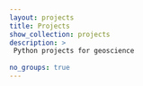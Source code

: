 ```yaml
---
layout: projects
title: Projects
show_collection: projects
description: >
 Python projects for geoscience 
  
no_groups: true
---
```

